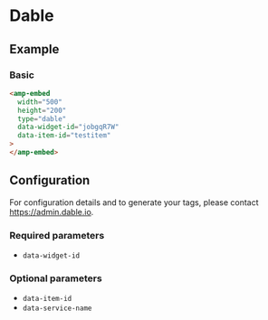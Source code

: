 <!---
Copyright 2017 The AMP HTML Authors. All Rights Reserved.

Licensed under the Apache License, Version 2.0 (the "License");
you may not use this file except in compliance with the License.
You may obtain a copy of the License at

      http://www.apache.org/licenses/LICENSE-2.0

Unless required by applicable law or agreed to in writing, software
distributed under the License is distributed on an "AS-IS" BASIS,
WITHOUT WARRANTIES OR CONDITIONS OF ANY KIND, either express or implied.
See the License for the specific language governing permissions and
limitations under the License.
-->

# Dable

## Example

### Basic

```html
<amp-embed
  width="500"
  height="200"
  type="dable"
  data-widget-id="jobgqR7W"
  data-item-id="testitem"
>
</amp-embed>
```

## Configuration

For configuration details and to generate your tags, please contact
https://admin.dable.io.

### Required parameters

- `data-widget-id`

### Optional parameters

- `data-item-id`
- `data-service-name`
